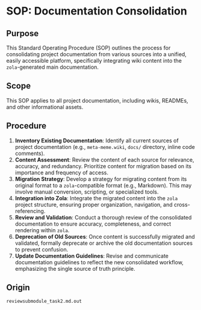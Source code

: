 # SOP: Documentation Consolidation

## Purpose
This Standard Operating Procedure (SOP) outlines the process for consolidating project documentation from various sources into a unified, easily accessible platform, specifically integrating wiki content into the `zola`-generated main documentation.

## Scope
This SOP applies to all project documentation, including wikis, READMEs, and other informational assets.

## Procedure
1.  **Inventory Existing Documentation**: Identify all current sources of project documentation (e.g., `meta-meme.wiki`, `docs/` directory, inline code comments).
2.  **Content Assessment**: Review the content of each source for relevance, accuracy, and redundancy. Prioritize content for migration based on its importance and frequency of access.
3.  **Migration Strategy**: Develop a strategy for migrating content from its original format to a `zola`-compatible format (e.g., Markdown). This may involve manual conversion, scripting, or specialized tools.
4.  **Integration into Zola**: Integrate the migrated content into the `zola` project structure, ensuring proper organization, navigation, and cross-referencing.
5.  **Review and Validation**: Conduct a thorough review of the consolidated documentation to ensure accuracy, completeness, and correct rendering within `zola`.
6.  **Deprecation of Old Sources**: Once content is successfully migrated and validated, formally deprecate or archive the old documentation sources to prevent confusion.
7.  **Update Documentation Guidelines**: Revise and communicate documentation guidelines to reflect the new consolidated workflow, emphasizing the single source of truth principle.

## Origin
`reviewsubmodule_task2.md.out`
